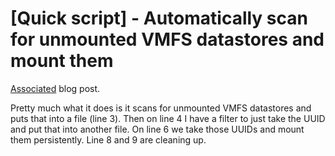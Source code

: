 # [Quick script] - Automatically scan for unmounted VMFS datastores and mount them

[Associated](https://blog.masterwayz.nl/quick-script-automatically-scan-for-unmounted-vmfs-datastores-and-mount-them/) blog post.

Pretty much what it does is it scans for unmounted VMFS datastores and puts that into a file (line 3). Then on line 4 I have a filter to just take the UUID and put that into another file. On line 6 we take those UUIDs and mount them persistently. Line 8 and 9 are cleaning up.
